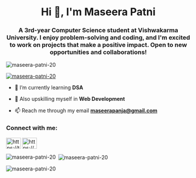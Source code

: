 <h1 align="center">Hi 👋, I'm Maseera Patni</h1>
<h3 align="center">A 3rd-year Computer Science student at Vishwakarma University. I enjoy problem-solving and coding, and I'm excited to work on projects that make a positive impact. Open to new opportunities and collaborations!</h3>

<p align="left"> <img src="https://komarev.com/ghpvc/?username=maseera-patni-20&label=Profile%20views&color=0e75b6&style=flat" alt="maseera-patni-20" /> </p>

<p align="left"> <a href="https://github.com/ryo-ma/github-profile-trophy"><img src="https://github-profile-trophy.vercel.app/?username=maseera-patni-20" alt="maseera-patni-20" /></a> </p>

- 🌱 I’m currently learning **DSA**

- 🌱 Also upskilling myself in **Web Development**

- 📫 Reach me through my email **maseerapanja@gmail.com**

<h3 align="left">Connect with me:</h3>
<p align="left">
<a href="https://twitter.com/https://twitter.com/maseerapan65035" target="blank"><img align="center" src="https://raw.githubusercontent.com/rahuldkjain/github-profile-readme-generator/master/src/images/icons/Social/twitter.svg" alt="https://twitter.com/maseerapan65035" height="30" width="40" /></a>
<a href="https://linkedin.com/in/https://www.linkedin.com/in/maseera-patni/" target="blank"><img align="center" src="https://raw.githubusercontent.com/rahuldkjain/github-profile-readme-generator/master/src/images/icons/Social/linked-in-alt.svg" alt="https://www.linkedin.com/in/maseera-patni/" height="30" width="40" /></a>
</p>

<p><img align="left" src="https://github-readme-stats.vercel.app/api/top-langs?username=maseera-patni-20&show_icons=true&locale=en&layout=compact" alt="maseera-patni-20" /></p>

<p>&nbsp;<img align="center" src="https://github-readme-stats.vercel.app/api?username=maseera-patni-20&show_icons=true&locale=en" alt="maseera-patni-20" /></p>

<p><img align="center" src="https://github-readme-streak-stats.herokuapp.com/?user=maseera-patni-20&" alt="maseera-patni-20" /></p>
